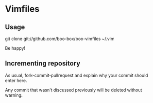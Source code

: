 # Vimfiles

## Usage

git clone git://github.com/boo-box/boo-vimfiles ~/.vim

Be happy!

## Incrementing repository

As usual, fork-commit-pullrequest and explain why your commit should enter here.

Any commit that wasn't discussed previously will be deleted without warning.

